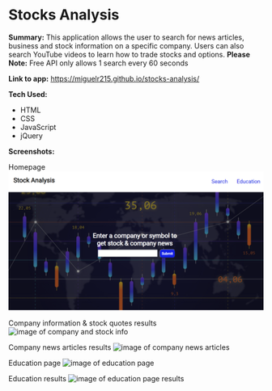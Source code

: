 # Stocks Analysis
**Summary:**  This application allows the user to search for news articles, business and stock information on a specific company.  Users can also search YouTube videos to learn how to trade stocks and options. 
**Please Note:** Free API only allows 1 search every 60 seconds

**Link to app:**  https://miguelr215.github.io/stocks-analysis/

**Tech Used:** 
- HTML
- CSS
- JavaScript
- jQuery

**Screenshots:**

Homepage
![image of stocks analysis homepage](https://github.com/miguelr215/stocks-analysis/blob/master/screenshots/homepage.PNG)

Company information & stock quotes results
![image of company and stock info](https://github.com/miguelr215/stocks-analysis/blob/master/screenshots/company%20info.PNG)

Company news articles results
![image of company news articles](https://github.com/miguelr215/stocks-analysis/blob/master/screenshots/company%20news.png)

Education page
![image of education page](https://github.com/miguelr215/stocks-analysis/blob/master/education-page2.PNG)

Education results
![image of education page results](https://github.com/miguelr215/stocks-analysis/blob/master/screenshots/education%20results.PNG)
